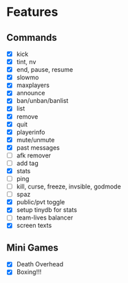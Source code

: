# Features
## Commands
- [x] kick
- [x] tint, nv
- [x] end, pause, resume
- [x] slowmo
- [x] maxplayers
- [x] announce
- [x] ban/unban/banlist
- [x] list
- [x] remove
- [x] quit
- [x] playerinfo
- [x] mute/unmute
- [x] past messages
- [ ] afk remover
- [ ] add tag
- [x] stats
- [ ] ping
- [ ] kill, curse, freeze, invsible, godmode
- [ ] spaz
- [x] public/pvt toggle
- [x] setup tinydb for stats
- [ ] team-lives balancer
- [x] screen texts
## Mini Games
- [x] Death Overhead
- [x] Boxing!!!